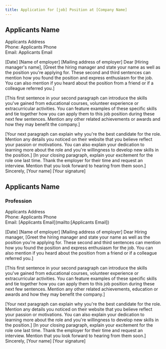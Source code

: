 ```yaml
---
title: Application for [job] Position at [Company Name]
---
```


## Applicants Name

Applicants Address  
Phone: Applicants Phone  
Email: Applicants Email

[Date]
[Name of employer]
[Mailing address of employer]
Dear [Hiring manager's name],
[Greet the hiring manager and state your name as well as the position you're applying for. These second and third sentences can mention how you found the position and express enthusiasm for the job. You can also mention if you heard about the position from a friend or if a colleague referred you.]

[This first sentence in your second paragraph can introduce the skills you've gained from educational courses, volunteer experience or extracurricular activities. You can feature examples of these specific skills and tie together how you can apply them to this job position during these next few sentences. Mention any other related achievements or awards and how they may benefit the company.]

[Your next paragraph can explain why you're the best candidate for the role. Mention any details you noticed on their website that you believe reflect your passion or motivations. You can also explain your dedication to learning more about the role and you're willingness to develop new skills in the position.]
[In your closing paragraph, explain your excitement for the role one last time. Thank the employer for their time and request an interview. Mention that you look forward to hearing from them soon.]
Sincerely,
[Your name]
[Your signature]

## Applicants Name

### Profession

Applicants Address  
Phone: Applicants Phone  
Email: [Applicants Email](mailto:[Applicants Email])

[Date]
[Name of employer]
[Mailing address of employer]
Dear Hiring manager,
[Greet the hiring manager and state your name as well as the position you're applying for. These second and third sentences can mention how you found the position and express enthusiasm for the job. You can also mention if you heard about the position from a friend or if a colleague referred you.]

[This first sentence in your second paragraph can introduce the skills you've gained from educational courses, volunteer experience or extracurricular activities. You can feature examples of these specific skills and tie together how you can apply them to this job position during these next few sentences. Mention any other related achievements, education or awards and how they may benefit the company.]

[Your next paragraph can explain why you're the best candidate for the role. Mention any details you noticed on their website that you believe reflect your passion or motivations. You can also explain your dedication to learning more about the role and you're willingness to develop new skills in the position.]
[In your closing paragraph, explain your excitement for the role one last time. Thank the employer for their time and request an interview. Mention that you look forward to hearing from them soon.]
Sincerely,
[Your name]
[Your signature]
